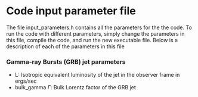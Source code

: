 # Code input parameter file

The file input_parameters.h contains all the parameters for the the code. 
To run the code with different parameters, simply change the parameters
in this file, compile the code, and run the new executable file. Below is a
description of each of the parameters in this file

### Gamma-ray Bursts (GRB) jet parameters

* L: Isotropic equivalent luminosity of the jet in the observer frame in ergs/sec
* bulk_gamma $\Gamma$: Bulk Lorentz factor of the GRB jet